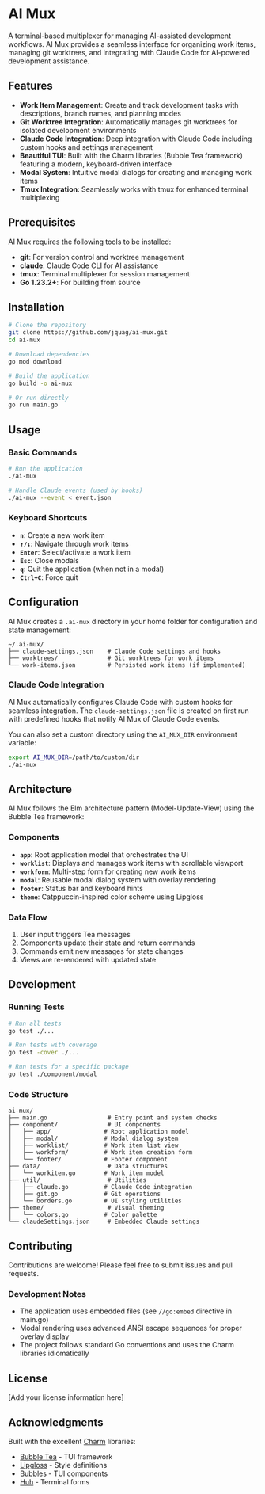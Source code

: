 # AI Mux

A terminal-based multiplexer for managing AI-assisted development workflows. AI Mux provides a seamless interface for organizing work items, managing git worktrees, and integrating with Claude Code for AI-powered development assistance.

## Features

- **Work Item Management**: Create and track development tasks with descriptions, branch names, and planning modes
- **Git Worktree Integration**: Automatically manages git worktrees for isolated development environments
- **Claude Code Integration**: Deep integration with Claude Code including custom hooks and settings management
- **Beautiful TUI**: Built with the Charm libraries (Bubble Tea framework) featuring a modern, keyboard-driven interface
- **Modal System**: Intuitive modal dialogs for creating and managing work items
- **Tmux Integration**: Seamlessly works with tmux for enhanced terminal multiplexing

## Prerequisites

AI Mux requires the following tools to be installed:

- **git**: For version control and worktree management
- **claude**: Claude Code CLI for AI assistance
- **tmux**: Terminal multiplexer for session management
- **Go 1.23.2+**: For building from source

## Installation

```bash
# Clone the repository
git clone https://github.com/jquag/ai-mux.git
cd ai-mux

# Download dependencies
go mod download

# Build the application
go build -o ai-mux

# Or run directly
go run main.go
```

## Usage

### Basic Commands

```bash
# Run the application
./ai-mux

# Handle Claude events (used by hooks)
./ai-mux --event < event.json
```

### Keyboard Shortcuts

- **`n`**: Create a new work item
- **`↑/↓`**: Navigate through work items
- **`Enter`**: Select/activate a work item
- **`Esc`**: Close modals
- **`q`**: Quit the application (when not in a modal)
- **`Ctrl+C`**: Force quit

## Configuration

AI Mux creates a `.ai-mux` directory in your home folder for configuration and state management:

```
~/.ai-mux/
├── claude-settings.json    # Claude Code settings and hooks
├── worktrees/              # Git worktrees for work items
└── work-items.json         # Persisted work items (if implemented)
```

### Claude Code Integration

AI Mux automatically configures Claude Code with custom hooks for seamless integration. The `claude-settings.json` file is created on first run with predefined hooks that notify AI Mux of Claude Code events.

You can also set a custom directory using the `AI_MUX_DIR` environment variable:

```bash
export AI_MUX_DIR=/path/to/custom/dir
./ai-mux
```

## Architecture

AI Mux follows the Elm architecture pattern (Model-Update-View) using the Bubble Tea framework:

### Components

- **`app`**: Root application model that orchestrates the UI
- **`worklist`**: Displays and manages work items with scrollable viewport
- **`workform`**: Multi-step form for creating new work items
- **`modal`**: Reusable modal dialog system with overlay rendering
- **`footer`**: Status bar and keyboard hints
- **`theme`**: Catppuccin-inspired color scheme using Lipgloss

### Data Flow

1. User input triggers Tea messages
2. Components update their state and return commands
3. Commands emit new messages for state changes
4. Views are re-rendered with updated state

## Development

### Running Tests

```bash
# Run all tests
go test ./...

# Run tests with coverage
go test -cover ./...

# Run tests for a specific package
go test ./component/modal
```

### Code Structure

```
ai-mux/
├── main.go                 # Entry point and system checks
├── component/              # UI components
│   ├── app/               # Root application model
│   ├── modal/             # Modal dialog system
│   ├── worklist/          # Work item list view
│   ├── workform/          # Work item creation form
│   └── footer/            # Footer component
├── data/                   # Data structures
│   └── workitem.go        # Work item model
├── util/                   # Utilities
│   ├── claude.go          # Claude Code integration
│   ├── git.go             # Git operations
│   └── borders.go         # UI styling utilities
├── theme/                  # Visual theming
│   └── colors.go          # Color palette
└── claudeSettings.json     # Embedded Claude settings
```

## Contributing

Contributions are welcome! Please feel free to submit issues and pull requests.

### Development Notes

- The application uses embedded files (see `//go:embed` directive in main.go)
- Modal rendering uses advanced ANSI escape sequences for proper overlay display
- The project follows standard Go conventions and uses the Charm libraries idiomatically

## License

[Add your license information here]

## Acknowledgments

Built with the excellent [Charm](https://charm.sh/) libraries:
- [Bubble Tea](https://github.com/charmbracelet/bubbletea) - TUI framework
- [Lipgloss](https://github.com/charmbracelet/lipgloss) - Style definitions
- [Bubbles](https://github.com/charmbracelet/bubbles) - TUI components
- [Huh](https://github.com/charmbracelet/huh) - Terminal forms